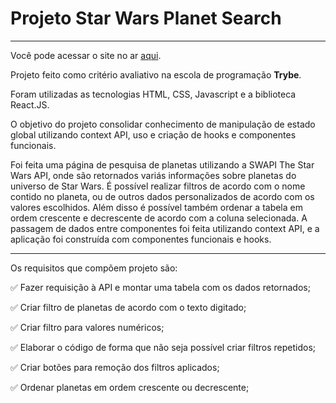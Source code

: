 # Projeto Star Wars Planet Search

***
Você pode acessar o site no ar [aqui](https://kevin-ol.github.io/project-starwars-planets-search).

Projeto feito como critério avaliativo na escola de programação **Trybe**.

Foram utilizadas as tecnologias HTML, CSS, Javascript e a biblioteca React.JS.

O objetivo do projeto consolidar conhecimento de manipulação de estado global utilizando context API, uso e criação de hooks e componentes funcionais.

Foi feita uma página de pesquisa de planetas utilizando a SWAPI The Star Wars API, onde são retornados variás informações sobre planetas do universo de Star Wars.
É possível realizar filtros de acordo com o nome contido no planeta, ou de outros dados personalizados de acordo com os valores escolhidos. Além disso é possível 
também ordenar a tabela em ordem crescente e decrescente de acordo com a coluna selecionada. A passagem de dados entre componentes foi feita utilizando context API,
e a aplicação foi construída com componentes funcionais e hooks.

***
Os requisitos que compõem projeto são:

:white_check_mark: Fazer requisição à API e montar uma tabela com os dados retornados;

:white_check_mark: Criar filtro de planetas de acordo com o texto digitado;

:white_check_mark: Criar filtro para valores numéricos;

:white_check_mark: Elaborar o código de forma que não seja possível criar filtros repetidos;

:white_check_mark: Criar botões para remoção dos filtros aplicados;

:white_check_mark: Ordenar planetas em ordem crescente ou decrescente;
